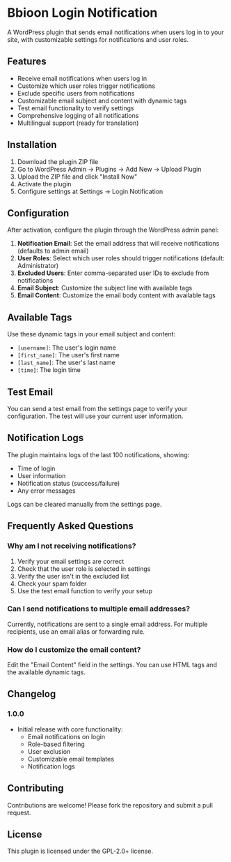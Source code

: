 # Bbioon Login Notification

A WordPress plugin that sends email notifications when users log in to your site, with customizable settings for notifications and user roles.

## Features

- Receive email notifications when users log in
- Customize which user roles trigger notifications
- Exclude specific users from notifications
- Customizable email subject and content with dynamic tags
- Test email functionality to verify settings
- Comprehensive logging of all notifications
- Multilingual support (ready for translation)

## Installation

1. Download the plugin ZIP file
2. Go to WordPress Admin → Plugins → Add New → Upload Plugin
3. Upload the ZIP file and click "Install Now"
4. Activate the plugin
5. Configure settings at Settings → Login Notification

## Configuration

After activation, configure the plugin through the WordPress admin panel:

1. **Notification Email**: Set the email address that will receive notifications (defaults to admin email)
2. **User Roles**: Select which user roles should trigger notifications (default: Administrator)
3. **Excluded Users**: Enter comma-separated user IDs to exclude from notifications
4. **Email Subject**: Customize the subject line with available tags
5. **Email Content**: Customize the email body content with available tags

## Available Tags

Use these dynamic tags in your email subject and content:

- `[username]`: The user's login name
- `[first_name]`: The user's first name
- `[last_name]`: The user's last name
- `[time]`: The login time

## Test Email

You can send a test email from the settings page to verify your configuration. The test will use your current user information.

## Notification Logs

The plugin maintains logs of the last 100 notifications, showing:
- Time of login
- User information
- Notification status (success/failure)
- Any error messages

Logs can be cleared manually from the settings page.

## Frequently Asked Questions

### Why am I not receiving notifications?

1. Verify your email settings are correct
2. Check that the user role is selected in settings
3. Verify the user isn't in the excluded list
4. Check your spam folder
5. Use the test email function to verify your setup

### Can I send notifications to multiple email addresses?

Currently, notifications are sent to a single email address. For multiple recipients, use an email alias or forwarding rule.

### How do I customize the email content?

Edit the "Email Content" field in the settings. You can use HTML tags and the available dynamic tags.

## Changelog

### 1.0.0
* Initial release with core functionality:
    * Email notifications on login
    * Role-based filtering
    * User exclusion
    * Customizable email templates
    * Notification logs

## Contributing

Contributions are welcome! Please fork the repository and submit a pull request.

## License

This plugin is licensed under the GPL-2.0+ license.